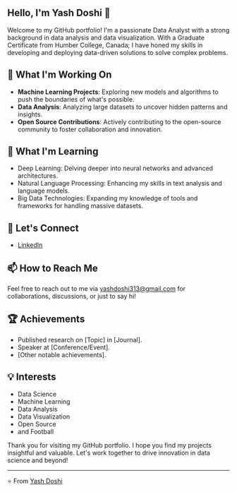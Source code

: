 ## Hello, I'm Yash Doshi 👋

Welcome to my GitHub portfolio! I'm a passionate Data Analyst with a strong background in data analysis and data visualization. With a Graduate Certificate from Humber College, Canada; I have honed my skills in developing and deploying data-driven solutions to solve complex problems.

## 🔭 What I'm Working On
- **Machine Learning Projects**: Exploring new models and algorithms to push the boundaries of what's possible.
- **Data Analysis**: Analyzing large datasets to uncover hidden patterns and insights.
- **Open Source Contributions**: Actively contributing to the open-source community to foster collaboration and innovation.

## 🌱 What I'm Learning
- Deep Learning: Delving deeper into neural networks and advanced architectures.
- Natural Language Processing: Enhancing my skills in text analysis and language models.
- Big Data Technologies: Expanding my knowledge of tools and frameworks for handling massive datasets.

## 💬 Let's Connect
- [LinkedIn](https://www.linkedin.com/in/yash--doshi/)

## 📫 How to Reach Me
Feel free to reach out to me via [yashdoshi313@gmail.com](mailto:yashdoshi313@gmail.com) for collaborations, discussions, or just to say hi!

## 🏆 Achievements
- Published research on [Topic] in [Journal].
- Speaker at [Conference/Event].
- [Other notable achievements].

## 💡 Interests
- Data Science
- Machine Learning
- Data Analysis
- Data Visualization
- Open Source
- and Football

Thank you for visiting my GitHub portfolio. I hope you find my projects insightful and valuable. Let's work together to drive innovation in data science and beyond!

---

⭐️ From [Yash Doshi](https://github.com/your_github_profile)
